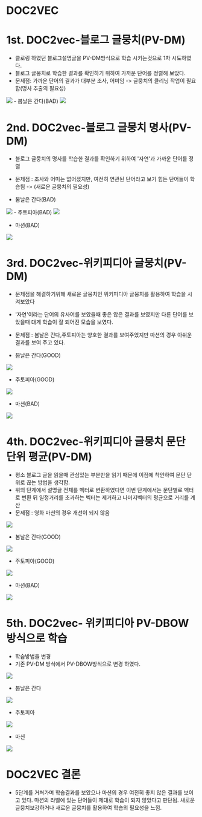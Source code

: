 # DOC2VEC


# 1st. DOC2vec-블로그 글뭉치(PV-DM)
- 클로링 하였던 블로그설명글을 PV-DM방식으로 학습 시키는것으로 1차 시도하였다.
- 블로그 글뭉치로 학습한 결과를 확인하기 위하여 가까운 단어를 정렬해 보았다.
- 문제점: 가까운 단어의 결과가 대부분 조사, 어미임 -> 글뭉치의 클리닝 작업이 필요함(명사 추출의 필요성)
<img src="https://github.com/BAEintelli/Where2go-/blob/master/DOC2Vec/img/PV-DM.JPG">
- 봄날은 간다(BAD)
<img src="https://github.com/BAEintelli/Where2go-/blob/master/DOC2Vec/img/1st%20%EA%B2%B0%EA%B3%BC.JPG">

# 2nd. DOC2vec-블로그 글뭉치 명사(PV-DM)

- 블로그 글뭉치의 명사를 학습한 결과를 확인하기 위하여 '자연'과 가까운 단어를 정렬
- 문제점 : 조사와 어미는 없어졌지만, 여전히 연관된 단어라고 보기 힘든 단어들이 학습됨 -> (새로운 글뭉치의 필요성)

- 봄날은 간다(BAD)
<img src="https://github.com/BAEintelli/Where2go-/blob/master/DOC2Vec/img/2nd%20%EB%B4%84%EB%82%A0%EC%9D%80%20%EA%B0%84%EB%8B%A4.JPG">
- 주토피아(BAD)
<img src="https://github.com/BAEintelli/Where2go-/blob/master/DOC2Vec/img/2nd%20%EC%A3%BC%ED%86%A0%ED%94%BC%EC%95%84.JPG">

- 마션(BAD)
<img src="https://github.com/BAEintelli/Where2go-/blob/master/DOC2Vec/img/2nd%20%EB%A7%88%EC%85%98.JPG">

# 3rd. DOC2vec-위키피디아 글뭉치(PV-DM)
- 문제점을 해결하기위해 새로운 글뭉치인 위키피디아 글뭉치를 활용하여 학습을 시켜보았다
- '자연'이라는 단어의 유사어를 보았을때 좋은 않은 결과를 보였지만 다른 단어를 보았을때 대게 학습이 잘 되어진 모습을 보였다.
- 문제점 : 봄날은 간다,주토피아는 양호한 결과를 보여주었지만 마션의 경우 아쉬운 결과를 보여 주고 있다.

- 봄날은 간다(GOOD)
<img src="https://github.com/BAEintelli/Where2go-/blob/master/DOC2Vec/img/3rd%20%EB%B4%84%EB%82%A0%EC%9D%80%20%EA%B0%84%EB%8B%A4.JPG">

- 주토피아(GOOD)
<img src="https://github.com/BAEintelli/Where2go-/blob/master/DOC2Vec/img/2nd%20%EC%A3%BC%ED%86%A0%ED%94%BC%EC%95%84.JPG">

- 마션(BAD)
<img src="https://github.com/BAEintelli/Where2go-/blob/master/DOC2Vec/img/3rd%20%EB%A7%88%EC%85%98.JPG">

# 4th. DOC2vec-위키피디아 글뭉치 문단 단위 평균(PV-DM)
- 평소 블로그 글을 읽을때 관심있는 부분만을 읽기 때문에 이점에 착안하여 문단 단위로 끊는 방법을 생각함.
- 위의 단계에서 설명글 전체를 벡터로 변환하였다면 이번 단계에서는 문단별로 벡터로 변환 뒤 일정거리를 초과하는 벡터는 제거하고 나머지벡터의 평균으로 거리를 계산
- 문제점 : 영화 마션의 경우 개선이 되지 않음

<img src="https://github.com/BAEintelli/Where2go-/blob/master/DOC2Vec/img/%EB%B8%94%EB%A1%9C%EA%B7%B8%EC%9D%B4%EB%AF%B8%EC%A7%80.JPG.png">


- 봄날은 간다(GOOD)
<img src="https://github.com/BAEintelli/Where2go-/blob/master/DOC2Vec/img/4th%20%EB%B4%84%EB%82%A0%EC%9D%80%20%EA%B0%84%EB%8B%A4.JPG">

- 주토피아(GOOD)
<img src="https://github.com/BAEintelli/Where2go-/blob/master/DOC2Vec/img/4th%20%EC%A3%BC%ED%86%A0%ED%94%BC%EC%95%84.JPG">

- 마션(BAD)
<img src="https://github.com/BAEintelli/Where2go-/blob/master/DOC2Vec/img/3rd%20%EB%A7%88%EC%85%98.JPG">


# 5th. DOC2vec- 위키피디아 PV-DBOW방식으로 학습
- 학습방법을 변경
- 기존 PV-DM 방식에서 PV-DBOW방식으로 변경 하였다.
<img src="https://github.com/BAEintelli/Where2go-/blob/master/DOC2Vec/img/PV-DBOW.JPG">



- 봄날은 간다
<img src="https://github.com/BAEintelli/Where2go-/blob/master/DOC2Vec/img/5th%20%EB%B4%84%EB%82%A0%EC%9D%80%20%EA%B0%84%EB%8B%A4.JPG">

- 주토피아
<img src="https://github.com/BAEintelli/Where2go-/blob/master/DOC2Vec/img/5th%20%EC%A3%BC%ED%86%A0%ED%94%BC%EC%95%84.JPG">

- 마션
<img src="https://github.com/BAEintelli/Where2go-/blob/master/DOC2Vec/img/5th%20%EB%A7%88%EC%85%98.JPG">

# DOC2VEC 결론
- 5단계를 거쳐가며 학습결과를 보았으나 마션의 경우 여전히 좋지 않은 결과를 보이고 있다. 마션의 라벨에 있는 단어들이 제대로 학습이 되지 않았다고 판단됨. 새로운 글뭉치보강하거나 새로운 글뭉치를 활용하여 학습의 필요성을 느낌.







